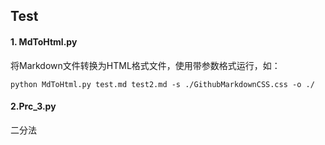 ## Test

#### 1. MdToHtml.py

将Markdown文件转换为HTML格式文件，使用带参数格式运行，如：

```
python MdToHtml.py test.md test2.md -s ./GithubMarkdownCSS.css -o ./
```
#### 2.Prc_3.py

二分法
